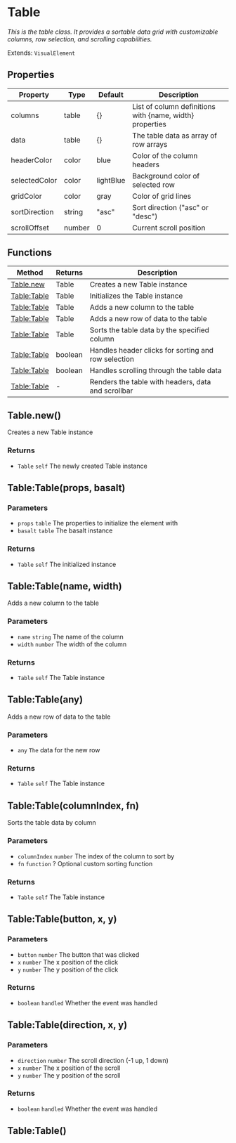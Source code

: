 # Table
_This is the table class. It provides a sortable data grid with customizable columns,
row selection, and scrolling capabilities._

Extends: `VisualElement`

## Properties

|Property|Type|Default|Description|
|---|---|---|---|
|columns|table|{}|List of column definitions with {name, width} properties|
|data|table|{}|The table data as array of row arrays|
|headerColor|color|blue|Color of the column headers|
|selectedColor|color|lightBlue|Background color of selected row|
|gridColor|color|gray|Color of grid lines|
|sortDirection|string|"asc"|Sort direction ("asc" or "desc")|
|scrollOffset|number|0|Current scroll position|

## Functions

|Method|Returns|Description|
|---|---|---|
|[Table.new](#table-new)|Table|Creates a new Table instance|
|[Table:Table](#table-table-props-basalt)|Table|Initializes the Table instance|
|[Table:Table](#table-table-name-width)|Table|Adds a new column to the table|
|[Table:Table](#table-table-any)|Table|Adds a new row of data to the table|
|[Table:Table](#table-table-columnindex-fn)|Table|Sorts the table data by the specified column|
|[Table:Table](#table-table-button-x-y)|boolean|Handles header clicks for sorting and row selection|
|[Table:Table](#table-table-direction-x-y)|boolean|Handles scrolling through the table data|
|[Table:Table](#table-table)|-|Renders the table with headers, data and scrollbar|

## Table.new()

Creates a new Table instance

### Returns
* `Table` `self` The newly created Table instance

## Table:Table(props, basalt)
### Parameters
* `props` `table` The properties to initialize the element with
* `basalt` `table` The basalt instance

### Returns
* `Table` `self` The initialized instance

## Table:Table(name, width)

Adds a new column to the table

### Parameters
* `name` `string` The name of the column
* `width` `number` The width of the column

### Returns
* `Table` `self` The Table instance

## Table:Table(any)

Adds a new row of data to the table

### Parameters
* `any` `The` data for the new row

### Returns
* `Table` `self` The Table instance

## Table:Table(columnIndex, fn)

Sorts the table data by column

### Parameters
* `columnIndex` `number` The index of the column to sort by
* `fn` `function` ? Optional custom sorting function

### Returns
* `Table` `self` The Table instance

## Table:Table(button, x, y)
### Parameters
* `button` `number` The button that was clicked
* `x` `number` The x position of the click
* `y` `number` The y position of the click

### Returns
* `boolean` `handled` Whether the event was handled

## Table:Table(direction, x, y)
### Parameters
* `direction` `number` The scroll direction (-1 up, 1 down)
* `x` `number` The x position of the scroll
* `y` `number` The y position of the scroll

### Returns
* `boolean` `handled` Whether the event was handled

## Table:Table()